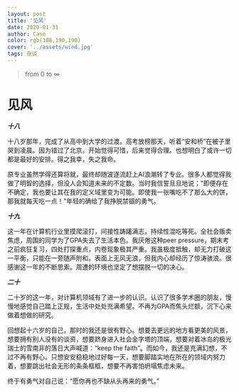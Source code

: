 ```yaml
---
layout: post
title: '见风'
date: 2020-01-31
author: Caso
color: rgb(108,190,190)
cover: '../assets/wind.jpg'
tags: 杂谈
---
```




> from 0 to ∞

# 见风

***十八***

十八岁那年，完成了从高中到大学的过渡。高考放榜那天，听着“安和桥”在被子里哭到凌晨。因为错过了北京。开始觉得可惜，后来觉得合理。也想明白了或许一切都是最好的安排。得之我幸，失之我命。

原专业虽然学得还算将就，最终却随波逐流赶上AI浪潮转了专业。很多人都觉得我做了明智的选择，但没人会知道未来的不定数。当时我信誓旦旦地说；"即便存在不确定，我也要让其在我的定义域里变为可能。即使我一张嘴吃不了那么大的饼，那我就每天吃一点！"年轻的确给了我挣脱禁锢的勇气。

***十九***

这一年在计算机行业里摸爬滚打，间接性踌躇满志，持续性混吃等死。全社会贩卖焦虑，周围的同学为了GPA失去了生活本色。我厌倦这种peer pressure，期末考之前疯狂复习，四处打探重点，内卷现象极其严重。我虽极度抵触，却无力打破这一平衡，只能在一旁随声附和。表面上无风无浪，但我内心却经历了惊涛骇浪。很感谢这一年的不断思索。周遭的环境也坚定了想摆脱一切的决心。

***二十***

二十岁的这一年，对计算机领域有了进一步的认识。认识了很多学术圈的朋友，慢慢地感觉自己踏上正规，生活中处处充满希望。不再为GPA而焦头烂额，沉下心来做着想做的研究。

回想起十六岁的自己，那时的我还是很有野心。想要去更远的地方看更美的风景，想要拥有别人没有的谈资，想要跻身进入社会金字塔的顶端，想要对着冰岛的极光瑞士的雪南非的落日大声喊道：“keep the faith”。而如今，我还是充满幻想，不过不再有野心。只想安安稳稳地过好每一天，想要脚踏实地在所在的领域内努力着，想要跳出社会无形的条条框框，想要不再害怕坍塌焦虑未来。

终于有勇气对自己说：“愿你再也不缺从头再来的勇气。”





